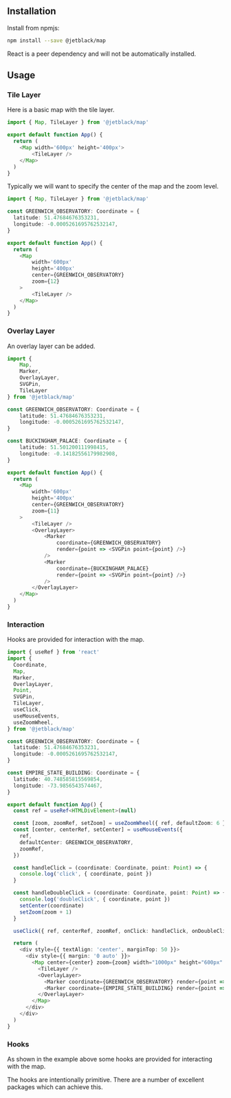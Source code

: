 ## Installation

Install from npmjs:

```bash
npm install --save @jetblack/map
```

React is a peer dependency and will not be automatically installed.

## Usage

### Tile Layer

Here is a basic map with the tile layer.

```typescript
import { Map, TileLayer } from '@jetblack/map'

export default function App() {
  return (
    <Map width='600px' height='400px'>
        <TileLayer />
    </Map>
  )
}
```

Typically we will want to specify the center of the map and the zoom level.

```typescript
import { Map, TileLayer } from '@jetblack/map'

const GREENWICH_OBSERVATORY: Coordinate = {
  latitude: 51.47684676353231,
  longitude: -0.0005261695762532147,
}

export default function App() {
  return (
    <Map
        width='600px'
        height='400px'
        center={GREENWICH_OBSERVATORY}
        zoom={12}
    >
        <TileLayer />
    </Map>
  )
}
```

### Overlay Layer

An overlay layer can be added.

```typescript
import {
    Map,
    Marker,
    OverlayLayer,
    SVGPin,
    TileLayer
} from '@jetblack/map'

const GREENWICH_OBSERVATORY: Coordinate = {
    latitude: 51.47684676353231,
    longitude: -0.0005261695762532147,
}

const BUCKINGHAM_PALACE: Coordinate = {
    latitude: 51.501200111998415,
    longitude: -0.14182556179982908,
}

export default function App() {
  return (
    <Map
        width='600px'
        height='400px'
        center={GREENWICH_OBSERVATORY}
        zoom={11}
    >
        <TileLayer />
        <OverlayLayer>
            <Marker
                coordinate={GREENWICH_OBSERVATORY}
                render={point => <SVGPin point={point} />}
            />
            <Marker
                coordinate={BUCKINGHAM_PALACE}
                render={point => <SVGPin point={point} />}
            />
        </OverlayLayer>
    </Map>
  )
}
```

### Interaction

Hooks are provided for interaction with the map.

```typescript
import { useRef } from 'react'
import {
  Coordinate,
  Map,
  Marker,
  OverlayLayer,
  Point,
  SVGPin,
  TileLayer,
  useClick,
  useMouseEvents,
  useZoomWheel,
} from '@jetblack/map'

const GREENWICH_OBSERVATORY: Coordinate = {
  latitude: 51.47684676353231,
  longitude: -0.0005261695762532147,
}

const EMPIRE_STATE_BUILDING: Coordinate = {
  latitude: 40.748585815569854,
  longitude: -73.9856543574467,
}

export default function App() {
  const ref = useRef<HTMLDivElement>(null)

  const [zoom, zoomRef, setZoom] = useZoomWheel({ ref, defaultZoom: 6 })
  const [center, centerRef, setCenter] = useMouseEvents({
    ref,
    defaultCenter: GREENWICH_OBSERVATORY,
    zoomRef,
  })

  const handleClick = (coordinate: Coordinate, point: Point) => {
    console.log('click', { coordinate, point })
  }

  const handleDoubleClick = (coordinate: Coordinate, point: Point) => {
    console.log('doubleClick', { coordinate, point })
    setCenter(coordinate)
    setZoom(zoom + 1)
  }

  useClick({ ref, centerRef, zoomRef, onClick: handleClick, onDoubleClick: handleDoubleClick })

  return (
    <div style={{ textAlign: 'center', marginTop: 50 }}>
      <div style={{ margin: '0 auto' }}>
        <Map center={center} zoom={zoom} width="1000px" height="600px" ref={ref}>
          <TileLayer />
          <OverlayLayer>
            <Marker coordinate={GREENWICH_OBSERVATORY} render={point => <SVGPin point={point} />} />
            <Marker coordinate={EMPIRE_STATE_BUILDING} render={point => <SVGPin point={point} />} />
          </OverlayLayer>
        </Map>
      </div>
    </div>
  )
}
```

### Hooks

As shown in the example above some hooks are provided for interacting with the map.

The hooks are intentionally primitive. There are a number of excellent packages
which can achieve this.
